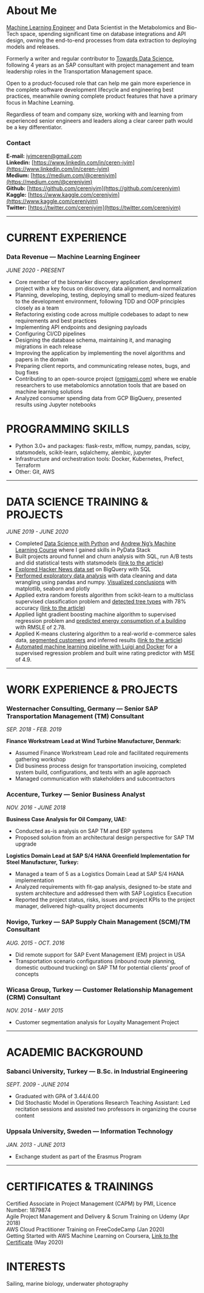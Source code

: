 # About Me

[Machine Learning Engineer](https://www.datarevenue.com/) and Data Scientist in 
the Metabolomics and Bio-Tech space, spending significant time on database 
integrations and API design, owning the end-to-end processes from data 
extraction to deploying models and releases.

Formerly a writer and regular contributor to 
[Towards Data Science](https://medium.com/@cereniyim), following 4 years as an 
SAP consultant with project management and team leadership roles in the 
Transportation Management space.

Open to a product-focused role that can help me gain more experience in the 
complete software development lifecycle and engineering best practices, 
meanwhile owning complete product features that have a primary focus in 
Machine Learning.

Regardless of team and company size, working with and learning from experienced 
senior engineers and leaders along a clear career path would be a key differentiator.

### Contact

**E-mail:** [iyimceren@gmail.com](mailto:iyimceren@gmail.com)<br/>
**Linkedin:** [https://www.linkedin.com/in/ceren-iyim](https://www.linkedin.com/in/ceren-iyim)<br/>
**Medium:** [https://medium.com/@cereniyim](https://medium.com/@cereniyim)<br/>
**Github:** [https://github.com/cereniyim](https://github.com/cereniyim)<br/>
**Kaggle:** [https://www.kaggle.com/cereniyim](https://www.kaggle.com/cereniyim)<br/>
**Twitter:** [https://twitter.com/cereniyim](https://twitter.com/cereniyim)<br/>

---
# CURRENT EXPERIENCE
### Data Revenue — Machine Learning Engineer

*JUNE 2020 - PRESENT*

- Core member of the biomarker discovery application development project with a 
key focus on discovery, data alignment, and normalization
- Planning, developing, testing, deploying small to medium-sized features to the
development environment, following TDD and OOP principles closely as a team
- Refactoring existing code across multiple codebases to adapt to new requirements 
and best practices
- Implementing API endpoints and designing payloads
- Configuring CI/CD pipelines
- Designing the database schema, maintaining it, and managing migrations in each 
release
- Improving the application by implementing the novel algorithms and papers 
in the domain
- Preparing client reports, and communicating release notes, bugs, and bug fixes
- Contributing to an open-source project 
([omigami.com](https://www.omigami.com/)) where we enable researchers to use 
metabolomics annotation tools that are based on machine learning solutions
- Analyzed consumer spending data from GCP BigQuery, presented results using 
Jupyter notebooks

# PROGRAMMING SKILLS

- Python 3.0+ and packages:  flask-restx, mlflow, numpy, pandas, scipy, statsmodels, scikit-learn, sqlalchemy, alembic, jupyter
- Infrastructure and orchestration tools: Docker, Kubernetes, Prefect, Terraform
- Other: Git, AWS

---

# DATA SCIENCE TRAINING & PROJECTS

*JUNE 2019 - JUNE 2020*
 
- Completed [Data Science with Python](https://www.codecademy.com/learn/paths/data-science) and [Andrew Ng’s Machine Learning Course](https://www.coursera.org/learn/machine-learning) where I gained skills in PyData Stack
- Built projects around funnel and churn analysis with SQL, run A/B tests and did statistical tests with statsmodels ([link to the article](https://towardsdatascience.com/statistical-significance-in-action-84a4f47b51ba?source=friends_link&sk=b42b216c2900d6f9f34c42f9dfca8ac1))
- [Explored Hacker News data set](https://github.com/cereniyim/BigQuery-SQL-Project/blob/master/rise-of-hackernews.ipynb) on BigQuery with SQL
- [Performed exploratory data analysis](https://github.com/cereniyim/ECommerce-Sales-Data-EDA/blob/master/ECommerce_Sales_Data_Analysis.ipynb) with data cleaning and data wrangling using pandas and numpy. [Visualized conclusions](https://www.kaggle.com/cereniyim/save-the-energy-for-the-future-1-detailed-eda) with matplotlib, seaborn and plotly
- Applied extra random forests algorithm from scikit-learn to a multiclass supervised classification problem and [detected tree types](https://www.kaggle.com/cereniyim/fantastic-trees-where-to-find-how-to-detect-them) with 78% accuracy ([link to the article](https://towardsdatascience.com/predicting-forest-cover-types-with-the-machine-learning-workflow-1f6f049bf4df?source=email-287e9909d3b5-1578928157001-layerCake.autoLayerCakeWriterNotification-------------------------bade1b5b_6dbc_4502_9e32_c19078b66cd7&sk=d740915895b002b7424703d60a80d2f3))
- Applied light gradient boosting machine algorithm to supervised regression problem and [predicted energy consumption of a building](https://github.com/cereniyim/Energy-Consumption-Regression-ML-Model) with RMSLE of 2.78.
- Applied K-means clustering algorithm to a real-world e-commerce sales data, [segmented customers](https://nbviewer.jupyter.org/github/cereniyim/Customer-Segmentation-Unsupervised-ML-Model/blob/3c4374dd16861ea365cdf468bd9b2c28a964f4e3/Customer_Segmentation_Kmeans_Clustering.ipynb) and inferred results ([link to the article](https://towardsdatascience.com/customer-segmentation-with-machine-learning-a0ac8c3d4d84?source=friends_link&sk=91a45f28699eda78766335947bed7044))
- [Automated machine learning pipeline with Luigi and Docker](https://github.com/cereniyim/Wine-Rating-Predictor-ML-Model) for a supervised regression problem and built wine rating predictor with MSE of 4.9.

--- 

# WORK EXPERIENCE & PROJECTS

### Westernacher Consulting, Germany — Senior SAP Transportation Management (TM) Consultant

*SEP. 2018 - FEB. 2019*

**Finance Workstream Lead at Wind Turbine Manufacturer, Denmark:**

- Assumed Finance Workstream Lead role and facilitated requirements gathering workshop
- Did business process design for transportation invoicing, completed system build, configurations, and tests with an agile approach
- Managed communication with stakeholders and subcontractors

### Accenture, Turkey — Senior Business Analyst

*NOV. 2016 - JUNE 2018*

**Business Case Analysis for Oil Company, UAE:**

- Conducted as-is analysis on SAP TM and ERP systems
- Proposed solution from an architectural design perspective for SAP TM upgrade

**Logistics Domain Lead at SAP S/4 HANA Greenfield Implementation for Steel Manufacturer, Turkey:**

- Managed a team of 5 as a Logistics Domain Lead at SAP S/4 HANA implementation
- Analyzed requirements with fit-gap analysis, designed to-be state and system architecture and addressed them with SAP  Logistics Execution
- Reported the project status, risks, issues and project KPIs to the project manager, delivered high-quality project documents

### Novigo, Turkey — SAP Supply Chain Management (SCM)/TM Consultant

*AUG. 2015 - OCT. 2016*

- Did remote support for SAP Event Management (EM) project in USA
- Transportation scenario configurations (inbound route planning, domestic outbound trucking)  on SAP TM for potential clients’ proof of concepts

### Wicasa Group, Turkey — Customer Relationship Management (CRM) Consultant

*NOV.  2014 - MAY 2015*

- Customer segmentation analysis for Loyalty Management Project

---

# ACADEMIC BACKGROUND

### Sabanci University, Turkey — B.Sc. in Industrial Engineering

*SEPT. 2009 - JUNE 2014*

- Graduated with GPA of 3.44/4.00
- Did Stochastic Model in Operations Research Teaching Assistant: Led recitation sessions and assisted two professors in organizing the course content

### Uppsala University, Sweden — Information Technology

*JAN. 2013 - JUNE 2013*

- Exchange student as part of the Erasmus Program

---

# CERTIFICATES & TRAININGS

Certified Associate in Project Management (CAPM) by PMI, Licence Number: 1879874<br/>
Agile Project Management and Delivery & Scrum Training on Udemy (Apr 2018)<br/>
AWS Cloud Practitioner Training on FreeCodeCamp (Jan  2020)<br/>
Getting Started with AWS Machine Learning on Coursera, [Link to the Certificate](https://www.coursera.org/account/accomplishments/certificate/PHWC3JHDHJLD) (May 2020)

# INTERESTS

Sailing, marine biology, underwater photography
